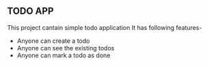## TODO APP

This project cantain simple todo application
It has following features-

- Anyone can create a todo
- Anyone can see the existing todos
- Anyone can mark a todo as done